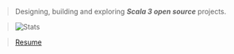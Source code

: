 >Designing, building and exploring ***Scala 3 open source*** projects.

<!--- 
>![Stats](https://github-readme-stats.vercel.app/api?username=objektwerks&show_icons=true&hide_border=true)
 --->

>![Stats](https://github-readme-stats.vercel.app/api/top-langs?username=objektwerks&hide=css,html,javascript)

<!--- 
>Top annual commits:  ***15,679***

>Top monthly commits: ***1,793***
 --->
 
>[Resume](https://github.com/objektwerks/resume)

<!--- https://github.com/anuraghazra/github-readme-stats --->
